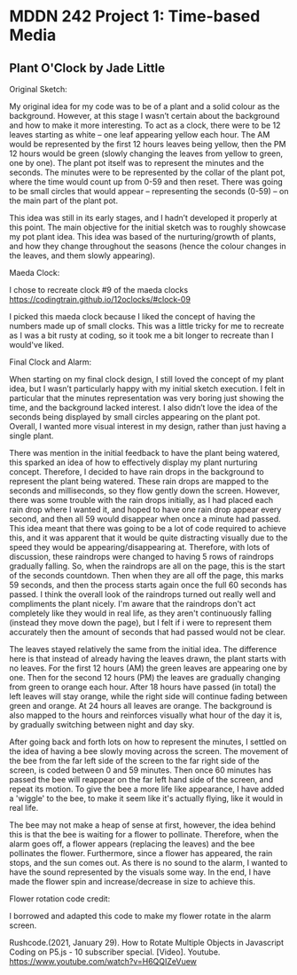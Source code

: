 # MDDN 242 Project 1: Time-based Media  

## Plant O'Clock by Jade Little

Original Sketch:

My original idea for my code was to be of a plant and a solid colour as the background. However, at this stage I wasn’t certain about the background and how to make it more interesting. To act as a clock, there were to be 12 leaves starting as white – one leaf appearing yellow each hour.  The AM would be represented by the first 12 hours leaves being yellow, then the PM 12 hours would be green (slowly changing the leaves from yellow to green, one by one). The plant pot itself was to represent the minutes and the seconds. The minutes were to be represented by the collar of the plant pot, where the time would count up from 0-59 and then reset. There was going to be small circles that would appear – representing the seconds (0-59) – on the main part of the plant pot. 

This idea was still in its early stages, and I hadn’t developed it properly at this point. The main objective for the initial sketch was to roughly showcase my pot plant idea. This idea was based of the nurturing/growth of plants, and how they change throughout the seasons (hence the colour changes in the leaves, and them slowly appearing).   


Maeda Clock:

I chose to recreate clock #9 of the maeda clocks https://codingtrain.github.io/12oclocks/#clock-09 

I picked this maeda clock because I liked the concept of having the numbers made up of small clocks. This was a little tricky for me to recreate as I was a bit rusty at coding, so it took me a bit longer to recreate than I would've liked. 


Final Clock and Alarm:

When starting on my final clock design, I still loved the concept of my plant idea, but I wasn’t particularly happy with my initial sketch execution. I felt in particular that the minutes representation was very boring just showing the time, and the background lacked interest. I also didn’t love the idea of the seconds being displayed by small circles appearing on the plant pot. Overall, I wanted more visual interest in my design, rather than just having a single plant. 

There was mention in the initial feedback to have the plant being watered, this sparked an idea of how to effectively display my plant nurturing concept. Therefore, I decided to have rain drops in the background to represent the plant being watered. These rain drops are mapped to the seconds and milliseconds, so they flow gently down the screen. However, there was some trouble with the rain drops initially, as I had placed each rain drop where I wanted it, and hoped to have one rain drop appear every second, and then all 59 would disappear when once a minute had passed. This idea meant that there was going to be a lot of code required to achieve this, and it was apparent that it would be quite distracting visually due to the speed they would be appearing/disappearing at. Therefore, with lots of discussion, these raindrops were changed to having 5 rows of raindrops gradually falling. So, when the raindrops are all on the page, this is the start of the seconds countdown. Then when they are all off the page, this marks 59 seconds, and then the process starts again once the full 60 seconds has passed. I think the overall look of the raindrops turned out really well and compliments the plant nicely. I'm aware that the raindrops don't act completely like they would in real life, as they aren't continuously falling (instead they move down the page), but I felt if i were to represent them accurately then the amount of seconds that had passed would not be clear. 

The leaves stayed relatively the same from the initial idea. The difference here is that instead of already having the leaves drawn, the plant starts with no leaves. For the first 12 hours (AM) the green leaves are appearing one by one. Then for the second 12 hours (PM) the leaves are gradually changing from green to orange each hour. After 18 hours have passed (in total) the left leaves will stay orange, while the right side will continue fading between green and orange. At 24 hours all leaves are orange. The background is also mapped to the hours and reinforces visually what hour of the day it is, by gradually switching between night and day sky. 

After going back and forth lots on how to represent the minutes, I settled on the idea of having a bee slowly moving across the screen. The movement of the bee from the far left side of the screen to the far right side of the screen, is coded between 0 and 59 minutes. Then once 60 minutes has passed the bee will reappear on the far left hand side of the screen, and repeat its motion. To give the bee a more life like appearance, I have added a 'wiggle' to the bee, to make it seem like it's actually flying, like it would in real life.

The bee may not make a heap of sense at first, however, the idea behind this is that the bee is waiting for a flower to pollinate. Therefore, when the alarm goes off, a flower appears (replacing the leaves) and the bee pollinates the flower. Furthermore, since a flower has appeared, the rain stops, and the sun comes out. As there is no sound to the alarm, I wanted to have the sound represented by the visuals some way. In the end, I have made the flower spin and increase/decrease in size to achieve this. 


Flower rotation code credit:

I borrowed and adapted this code to make my flower rotate in the alarm screen. 

Rushcode.(2021, January 29). How to Rotate Multiple Objects in Javascript Coding on P5.js - 10 subscriber special. [Video]. Youtube. https://www.youtube.com/watch?v=H6QQIZeVuew 
